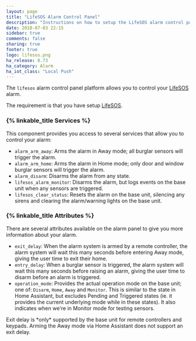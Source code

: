 ```yaml
---
layout: page
title: "LifeSOS Alarm Control Panel"
description: "Instructions on how to setup the LifeSOS alarm control panel within Home Assistant."
date: 2018-07-03 22:15
sidebar: true
comments: false
sharing: true
footer: true
logo: lifesos.png
ha_release: 0.73
ha_category: Alarm
ha_iot_class: "Local Push"
---
```


The `lifesos` alarm control panel platform allows you to control your [LifeSOS](http://lifesos.com.tw/) alarm.

The requirement is that you have setup [LifeSOS](/components/lifesos/).

### {% linkable_title Services %}

This component provides you access to several services that allow you to control your alarm:

- `alarm_arm_away`: Arms the alarm in Away mode; all burglar sensors will trigger the alarm.
- `alarm_arm_home`: Arms the alarm in Home mode; only door and window burglar sensors will trigger the alarm.
- `alarm_disarm`: Disarms the alarm from any state.
- `lifesos_alarm_monitor`: Disarms the alarm, but logs events on the base unit when any sensors are triggered.
- `lifesos_clear_status`: Resets the alarm on the base unit, silencing any sirens and clearing the alarm/warning lights on the base unit.

### {% linkable_title Attributes %}

There are several attributes available on the alarm panel to give you more information about your alarm.

- `exit_delay`: When the alarm system is armed by a remote controller, the alarm system will wait this many seconds before entering Away mode, giving the user time to exit their home.
- `entry_delay`: When a burglar sensor is triggered, the alarm system will wait this many seconds before raising an alarm, giving the user time to disarm before an alarm is triggered.
- `operation_mode`: Provides the actual operation mode on the base unit; one of: `Disarm`, `Home`, `Away` and `Monitor`. This is similar to the state in Home Assistant, but excludes Pending and Triggered states (ie. it provides the current underlying mode while in these states). It also indicates when we're in Monitor mode for testing sensors.

<p class='note'>
  Exit delay is *only* supported by the base unit for remote controllers and keypads. Arming the Away mode via Home Assistant does not support an exit delay.
</p>
